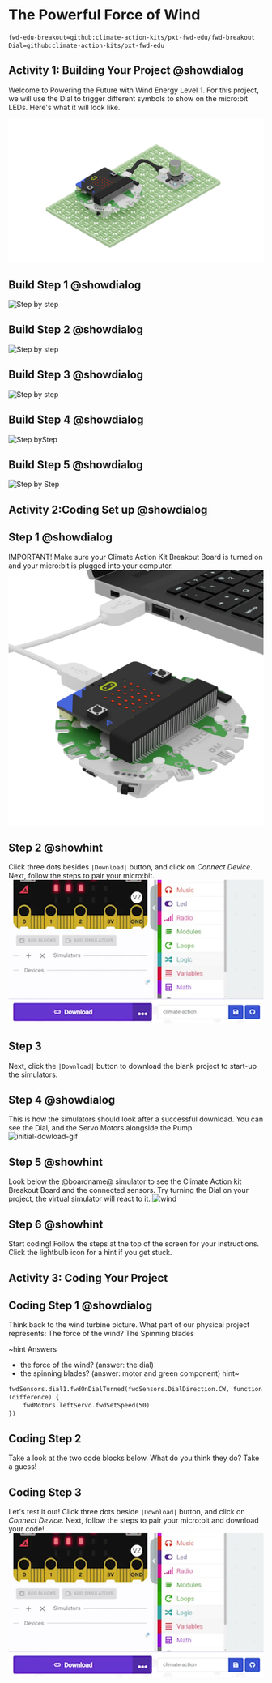 # The Powerful Force of Wind 
```package
fwd-edu-breakout=github:climate-action-kits/pxt-fwd-edu/fwd-breakout
Dial=github:climate-action-kits/pxt-fwd-edu
``` 

## Activity 1: Building Your Project @showdialog
Welcome to Powering the Future with Wind Energy Level 1. For this project, we will use the Dial to trigger different symbols to show on the micro:bit LEDs. Here's what it will look like. 

![Step by step](https://raw.githubusercontent.com/Jessica-forwardedu/pxt-fwd-edu/main/tutorial-assets/gr3-wind-lvl1ProjectRender.webp) 


## Build Step 1 @showdialog 
![Step by step](https://raw.githubusercontent.com/climate-action-kits/pxt-fwd-edu/main/tutorial-assets/gr3-wind-lvl1sbs1.png)
  

## Build Step 2 @showdialog 
![Step by step](https://raw.githubusercontent.com/climate-action-kits/pxt-fwd-edu/main/tutorial-assets/gr3-wind-lvl1sbs2.png) 

## Build Step 3 @showdialog
![Step by step](https://raw.githubusercontent.com/climate-action-kits/pxt-fwd-edu/main/tutorial-assets/gr3-wind-lvl1sbs3.png) 

## Build Step 4 @showdialog
![Step byStep](https://raw.githubusercontent.com/climate-action-kits/pxt-fwd-edu/main/tutorial-assets/gr3-wind-lvl1sbs4.png)

## Build Step 5 @showdialog
![Step by Step](https://raw.githubusercontent.com/climate-action-kits/pxt-fwd-edu/main/tutorial-assets/gr3-wind-lvl1sbs5.png)  

## Activity 2:Coding Set up @showdialog
## Step 1 @showdialog
IMPORTANT! Make sure your Climate Action Kit Breakout Board is turned on and your micro:bit is plugged into your computer. 
![breakout board](https://raw.githubusercontent.com/Jessica-forwardedu/pxt-fwd-edu/main/tutorial-assets/gr3-wind1-lvl1-pluganim.webp)

## Step 2 @showhint
Click three dots besides ``|Download|`` button, and click on _Connect Device_.
Next, follow the steps to pair your micro:bit.
![pair gif](https://raw.githubusercontent.com/Jessica-forwardedu/pxt-fwd-edu/main/tutorial-assets/DownloadButtonGIF.webp)

## Step 3 
Next, click the ``|Download|`` button to download the blank project to start-up the simulators. 

## Step 4 @showdialog 
This is how the simulators should look after a successful download. You can see the Dial, and the Servo Motors alongside the Pump.
![initial-dowload-gif](https://climate-action-kits.github.io/pxt-fwd-edu/tutorial-assets/initial-download.gif)

## Step 5 @showhint
Look below the @boardname@ simulator to see the Climate Action kit Breakout Board and the connected sensors.
Try turning the Dial on your project, the virtual  simulator will react to it.
![wind](https://climate-action-kits.github.io/pxt-fwd-edu/tutorial-assets/simulator-6-Dial.gif)

## Step 6 @showhint
Start coding! Follow the steps at the top of the screen for your instructions. Click the lightbulb icon for a hint if you get stuck. 

## Activity 3: Coding Your Project 

## Coding Step 1 @showdialog 
Think back to the wind turbine picture. What part of our physical project represents:
The force of the wind? 
The Spinning blades 

~hint Answers
- the force of the wind? (answer: the dial)
- the spinning blades? (answer: motor and green component)
hint~

```template
fwdSensors.dial1.fwdOnDialTurned(fwdSensors.DialDirection.CW, function (difference) {
    fwdMotors.leftServo.fwdSetSpeed(50)
})
```
## Coding Step 2 
Take a look at the two code blocks below. What do you think they do? Take a guess! 

## Coding Step 3 
Let's test it out! Click three dots beside ``|Download|`` button, and click on _Connect Device_.
Next, follow the steps to pair your micro:bit and download your code! 
![pair gif](https://raw.githubusercontent.com/Jessica-forwardedu/pxt-fwd-edu/main/tutorial-assets/DownloadButtonGIF.webp)




